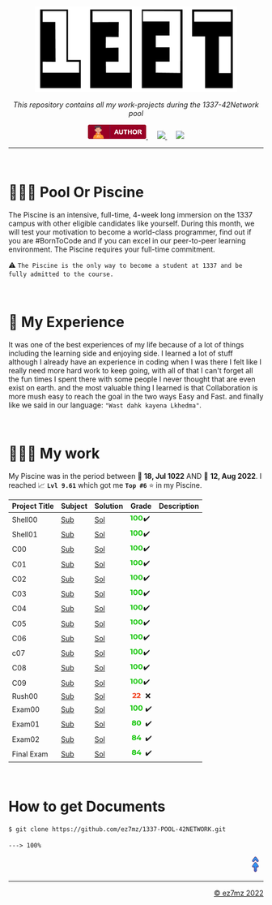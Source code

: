 <p align="center">
  <img src="./srcs/assets/1337-banner.png" alt="Banner" width="400px">
</p>

<p align="center">
    <em>This repository contains all my work-projects during the 1337-42Network pool</em>
</p>

<p align="center">
  <a href="https://ez7mz.me" target="_blank">
        <img src="./srcs/assets/badge-author.png" alt="School">
  </a>&emsp;
  <a href="https://www.linkedin.com/in/ez7mz/" target="_blank">
    <img src="https://img.shields.io/badge/linkedin-%230077B5.svg?style=for-the-badge&logo=linkedin&logoColor=white">
  </a>&emsp;
  <a href="https://www.instagram.com/ez7m.z/" target="_blank">
    <img src="https://img.shields.io/badge/Instagram-%23E4405F.svg?style=for-the-badge&logo=Instagram&logoColor=white">
  </a>
</p>

---
<br>

# 🏊🏻‍♂️ Pool Or Piscine
The Piscine is an intensive, full-time, 4-week long immersion on the 1337 campus with other eligible candidates like yourself. During this month, we will test your motivation to become a world-class programmer, find out if you are #BornToCode and if you can excel in our peer-to-peer learning environment. The Piscine requires your full-time commitment.

⚠️ `The Piscine is the only way to become a student at 1337 and be fully admitted to the course.`

<br>

# 🎲 My Experience
It was one of the best experiences of my life because of a lot of things including the learning side and enjoying side. I learned a lot of stuff although I already have an experience in coding when I was there I felt like I really need more hard work to keep going, with all of that I can't forget all the fun times I spent there with some people I never thought that are even exist on earth. and the most valuable thing I learned is that Collaboration is more mush easy to reach the goal in the two ways Easy and Fast. and finally like we said in our language:  `"Wast dahk kayena Lkhedma"`.

<br>

# 👨🏻‍💻 My work
My Piscine was in the period between 📅 **18, Jul 1022** AND 📅 **12, Aug 2022**. I reached 📈 **`Lvl 9.61`** which got me **`Top #6`** ⭐ in my Piscine.

<div align="center">
    <table width=100%>
        <thead border=1>
            <th>Project Title</th>
            <th>Subject</th>
            <th>Solution</th>
            <th>Grade</th>
            <th>Description</th>
        </thead>
        <tr>
            <td>Shell00</td>
            <td> <a href="">Sub</a> </td>
            <td> <a href="">Sol</a> </td>
            <td ><img src="./srcs/assets/grade/100.png" width="26px">✔️</td>
            <td></td>
        </tr>
        <tr>
            <td>Shell01</td>
            <td> <a href="">Sub</a> </td>
            <td> <a href="">Sol</a> </td>
            <td><img src="./srcs/assets/grade/100.png" width="26px">✔️</td>
            <td></td>
        </tr>
        <tr>
            <td>C00</td>
            <td> <a href="">Sub</a> </td>
            <td> <a href="">Sol</a> </td>
            <td><img src="./srcs/assets/grade/100.png" width="26px">✔️</td>
            <td></td>
        </tr>
        <tr>
            <td>C01</td>
            <td> <a href="">Sub</a> </td>
            <td> <a href="">Sol</a> </td>
            <td><img src="./srcs/assets/grade/100.png" width="26px">✔️</td>
            <td></td>
        </tr>
        <tr>
            <td>C02</td>
            <td> <a href="">Sub</a> </td>
            <td> <a href="">Sol</a> </td>
            <td><img src="./srcs/assets/grade/100.png" width="26px">✔️</td>
            <td></td>
        </tr>
        <tr>
            <td>C03</td>
            <td> <a href="">Sub</a> </td>
            <td> <a href="">Sol</a> </td>
            <td><img src="./srcs/assets/grade/100.png" width="26px">✔️</td>
            <td></td>
        </tr>
        <tr>
            <td>C04</td>
            <td> <a href="">Sub</a> </td>
            <td> <a href="">Sol</a> </td>
            <td><img src="./srcs/assets/grade/100.png" width="26px">✔️</td>
            <td></td>
        </tr>
        <tr>
            <td>C05</td>
            <td> <a href="">Sub</a> </td>
            <td> <a href="">Sol</a> </td>
            <td><img src="./srcs/assets/grade/100.png" width="26px">✔️</td>
            <td></td>
        </tr>
        <tr>
            <td>C06</td>
            <td> <a href="">Sub</a> </td>
            <td> <a href="">Sol</a> </td>
            <td><img src="./srcs/assets/grade/100.png" width="26px">✔️</td>
            <td></td>
        </tr>
        <tr>
            <td>c07</td>
            <td> <a href="">Sub</a> </td>
            <td> <a href="">Sol</a> </td>
            <td><img src="./srcs/assets/grade/100.png" width="26px">✔️</td>
            <td></td>
        </tr>
        <tr>
            <td>C08</td>
            <td> <a href="">Sub</a> </td>
            <td> <a href="">Sol</a> </td>
            <td><img src="./srcs/assets/grade/100.png" width="26px">✔️</td>
            <td></td>
        </tr>
        <tr>
            <td>C09</td>
            <td> <a href="">Sub</a> </td>
            <td> <a href="">Sol</a> </td>
            <td><img src="./srcs/assets/grade/100.png" width="26px">✔️</td>
            <td></td>
        </tr>
        <tr>
            <td>Rush00</td>
            <td> <a href="">Sub</a> </td>
            <td> <a href="">Sol</a> </td>
            <td><img src="./srcs/assets/grade/22.png" width="26px"> ❌</td>
            <td></td>
        </tr>
        <tr>
            <td>Exam00</td>
            <td> <a href="">Sub</a> </td>
            <td> <a href="">Sol</a> </td>
            <td><img src="./srcs/assets/grade/100.png" width="26px"> ✔️</td>
            <td></td>
        </tr>
        <tr>
            <td>Exam01</td>
            <td> <a href="">Sub</a> </td>
            <td> <a href="">Sol</a> </td>
            <td><img src="./srcs/assets/grade/80.png" width="26px"> ✔️</td>
            <td></td>
        </tr>
        <tr>
            <td>Exam02</td>
            <td> <a href="">Sub</a> </td>
            <td> <a href="">Sol</a> </td>
            <td><img src="./srcs/assets/grade/84.png" width="26px"> ✔️</td>
            <td></td>
        </tr>
        <tr>
            <td>Final Exam</td>
            <td> <a href="">Sub</a> </td>
            <td> <a href="">Sol</a> </td>
            <td><img src="./srcs/assets/grade/84.png" width="26px"> ✔️</td>
            <td></td>
        </tr>
    </table>
</div>

<br>

# How to get Documents
<div class="termy">

```console
$ git clone https://github.com/ez7mz/1337-POOL-42NETWORK.git

---> 100%
```

</div>
<p align="right">
    <a href="https://ez7mz.me/">
        <svg xmlns="http://www.w3.org/2000/svg" x="0px" y="0px"
width="32" height="32"
viewBox="0 0 256 256"
style=" fill:#000000;"><path fill="#3193F3" d="M80.001,72.798c0-3.054,0.92-6.137,2.832-8.81l32.831-45.894c2.847-3.98,7.439-6.341,12.333-6.341 s9.486,2.361,12.333,6.341l32.831,45.894c4.874,6.811,3.301,16.283-3.51,21.155s-16.283,3.301-21.155-3.51L127.997,52.98 l-20.498,28.653c-4.872,6.812-14.344,8.383-21.155,3.51C82.206,82.184,80.001,77.526,80.001,72.798z"></path><path fill="#3193F3" d="M145.726,226.508v-62.559l2.77,3.872c4.872,6.812,14.344,8.383,21.155,3.51 c6.811-4.873,8.384-14.345,3.51-21.156l-32.831-45.893c-2.847-3.98-7.439-6.341-12.333-6.341c-4.893,0-9.486,2.361-12.333,6.341 l-32.831,45.893c-1.913,2.673-2.832,5.756-2.832,8.81c0,4.728,2.204,9.386,6.343,12.346c6.811,4.873,16.283,3.301,21.155-3.51 l2.77-3.872v62.56c0,9.791,7.937,17.728,17.728,17.728S145.726,236.299,145.726,226.508z"></path><path fill="#35B1FC" d="M82.838,78.985c-0.31,0.43-0.59,0.87-0.85,1.32c-1.31-2.3-1.99-4.89-1.99-7.51 c0-3.05,0.92-6.13,2.84-8.81l32.83-45.89c2.84-3.98,7.44-6.34,12.33-6.34s9.49,2.36,12.33,6.34l32.83,45.89 c3.56,4.96,3.68,11.35,0.85,16.33c-0.26-0.45-0.54-0.9-0.85-1.33l-32.83-45.89c-2.84-3.98-7.44-6.34-12.33-6.34 s-9.49,2.36-12.33,6.34L82.838,78.985z"></path><path fill="#35B1FC" d="M81.988,166.505c-1.31-2.3-1.99-4.9-1.99-7.52c0-3.05,0.92-6.14,2.84-8.81l32.83-45.89 c2.84-3.98,7.44-6.34,12.33-6.34s9.49,2.36,12.33,6.34l32.83,45.89c3.56,4.96,3.68,11.34,0.85,16.32 c-0.26-0.45-0.54-0.89-0.85-1.32l-32.83-45.89c-2.84-3.98-7.44-6.34-12.33-6.34s-9.49,2.36-12.33,6.34l-32.83,45.89 C82.528,165.605,82.248,166.055,81.988,166.505z"></path><g><path fill="#307FED" d="M127.998,244.235c-9.79,0-17.73-7.94-17.73-17.73v-15c0,9.79,7.94,17.73,17.73,17.73 s17.73-7.94,17.73-17.73v15C145.728,236.295,137.788,244.235,127.998,244.235z"></path></g><g><path fill="#5F266D" d="M84.017,88.397c8.594,6.15,20.563,4.194,26.735-4.436l17.245-24.105l17.244,24.105 c6.163,8.614,18.121,10.601,26.736,4.437c8.615-6.163,10.601-18.121,4.437-26.736l-32.831-45.894 c-7.632-10.669-23.538-10.674-31.172,0L79.581,61.661C73.375,70.333,75.484,82.295,84.017,88.397z M86.087,66.316l32.832-45.894 c4.444-6.217,13.71-6.217,18.159,0l32.831,45.894c3.59,5.019,2.435,11.984-2.585,15.574c-5.021,3.591-11.984,2.435-15.575-2.584 l-20.498-28.653c-1.594-2.229-4.912-2.228-6.506,0l-20.499,28.653c-3.583,5.01-10.546,6.181-15.574,2.584 C83.722,78.35,82.457,71.39,86.087,66.316z"></path><path fill="#5F266D" d="M143.584,101.954c-7.632-10.669-23.538-10.674-31.172,0l-32.831,45.894 c-6.205,8.671-4.098,20.632,4.437,26.736c6.947,4.97,15.899,4.565,22.252,0.046v51.877c0,11.981,9.747,21.728,21.729,21.728 c11.98,0,21.728-9.747,21.728-21.728V174.63c6.317,4.496,15.272,4.948,22.253-0.045c8.614-6.163,10.601-18.122,4.437-26.736 L143.584,101.954z M167.324,168.078c-5.007,3.582-11.977,2.445-15.575-2.585l-2.771-3.872c-2.253-3.149-7.253-1.556-7.253,2.328 v62.559c0,7.57-6.158,13.728-13.728,13.728c-7.57,0-13.729-6.158-13.729-13.728v-62.56c0-3.875-4.995-5.484-7.254-2.327 l-2.769,3.872c-3.589,5.016-10.555,6.178-15.575,2.584c-4.954-3.544-6.212-10.505-2.585-15.575l32.832-45.894 c4.444-6.217,13.71-6.217,18.159,0l32.831,45.894C173.499,157.522,172.343,164.488,167.324,168.078z"></path><path fill="#5F266D" d="M127.998,204.995c-2.209,0-4,1.791-4,4v20c0,2.209,1.791,4,4,4c2.209,0,4-1.791,4-4v-20 C131.998,206.786,130.207,204.995,127.998,204.995z"></path><path fill="#5F266D" d="M127.998,185.536c-2.209,0-4,1.791-4,4v4.459c0,2.209,1.791,4,4,4c2.209,0,4-1.791,4-4v-4.459 C131.998,187.327,130.207,185.536,127.998,185.536z"></path></g></svg>
    </a>
</p>

---

<p align="right">
    <a href="https://ez7mz.me/">&copy; ez7mz 2022</a>
</p>
 
